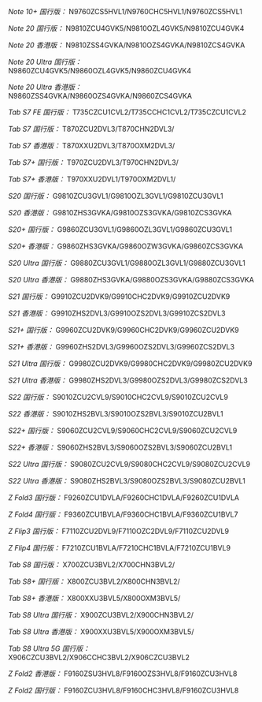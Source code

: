 *Note 10+ 国行版：*
N9760ZCS5HVL1/N9760CHC5HVL1/N9760ZCS5HVL1

*Note 20 国行版：*
N9810ZCU4GVK5/N9810OZL4GVK5/N9810ZCU4GVK4

*Note 20 香港版：*
N9810ZSS4GVKA/N9810OZS4GVKA/N9810ZCS4GVKA

*Note 20 Ultra 国行版：*
N9860ZCU4GVK5/N9860OZL4GVK5/N9860ZCU4GVK4

*Note 20 Ultra 香港版：*
N9860ZSS4GVKA/N9860OZS4GVKA/N9860ZCS4GVKA

*Tab S7 FE 国行版：*
T735CZCU1CVL2/T735CCHC1CVL2/T735CZCU1CVL2

*Tab S7 国行版：*
T870ZCU2DVL3/T870CHN2DVL3/

*Tab S7 香港版：*
T870XXU2DVL3/T870OXM2DVL3/

*Tab S7+ 国行版：*
T970ZCU2DVL3/T970CHN2DVL3/

*Tab S7+ 香港版：*
T970XXU2DVL1/T970OXM2DVL1/

*S20 国行版：*
G9810ZCU3GVL1/G9810OZL3GVL1/G9810ZCU3GVL1

*S20 香港版：*
G9810ZHS3GVKA/G9810OZS3GVKA/G9810ZCS3GVKA

*S20+ 国行版：*
G9860ZCU3GVL1/G9860OZL3GVL1/G9860ZCU3GVL1

*S20+ 香港版：*
G9860ZHS3GVKA/G9860OZW3GVKA/G9860ZCS3GVKA

*S20 Ultra 国行版：*
G9880ZCU3GVL1/G9880OZL3GVL1/G9880ZCU3GVL1

*S20 Ultra 香港版：*
G9880ZHS3GVKA/G9880OZS3GVKA/G9880ZCS3GVKA

*S21 国行版：*
G9910ZCU2DVK9/G9910CHC2DVK9/G9910ZCU2DVK9

*S21 香港版：*
G9910ZHS2DVL3/G9910OZS2DVL3/G9910ZCS2DVL3

*S21+ 国行版：*
G9960ZCU2DVK9/G9960CHC2DVK9/G9960ZCU2DVK9

*S21+ 香港版：*
G9960ZHS2DVL3/G9960OZS2DVL3/G9960ZCS2DVL3

*S21 Ultra 国行版：*
G9980ZCU2DVK9/G9980CHC2DVK9/G9980ZCU2DVK9

*S21 Ultra 香港版：*
G9980ZHS2DVL3/G9980OZS2DVL3/G9980ZCS2DVL3

*S22 国行版：*
S9010ZCU2CVL9/S9010CHC2CVL9/S9010ZCU2CVL9

*S22 香港版：*
S9010ZHS2BVL3/S9010OZS2BVL3/S9010ZCU2BVL1

*S22+ 国行版：*
S9060ZCU2CVL9/S9060CHC2CVL9/S9060ZCU2CVL9

*S22+ 香港版：*
S9060ZHS2BVL3/S9060OZS2BVL3/S9060ZCU2BVL1

*S22 Ultra 国行版：*
S9080ZCU2CVL9/S9080CHC2CVL9/S9080ZCU2CVL9

*S22 Ultra 香港版：*
S9080ZHS2BVL3/S9080OZS2BVL3/S9080ZCU2BVL1

*Z Fold3 国行版：*
F9260ZCU1DVLA/F9260CHC1DVLA/F9260ZCU1DVLA

*Z Fold4 国行版：*
F9360ZCU1BVLA/F9360CHC1BVLA/F9360ZCU1BVL7

*Z Flip3 国行版：*
F7110ZCU2DVL9/F7110OZC2DVL9/F7110ZCU2DVL9

*Z Flip4 国行版：*
F7210ZCU1BVLA/F7210CHC1BVLA/F7210ZCU1BVL9

*Tab S8 国行版：*
X700ZCU3BVL2/X700CHN3BVL2/

*Tab S8+ 国行版：*
X800ZCU3BVL2/X800CHN3BVL2/

*Tab S8+ 香港版：*
X800XXU3BVL5/X800OXM3BVL5/

*Tab S8 Ultra 国行版：*
X900ZCU3BVL2/X900CHN3BVL2/

*Tab S8 Ultra 香港版：*
X900XXU3BVL5/X900OXM3BVL5/

*Tab S8 Ultra 5G 国行版：*
X906CZCU3BVL2/X906CCHC3BVL2/X906CZCU3BVL2

*Z Fold2 香港版：*
F9160ZSU3HVL8/F9160OZS3HVL8/F9160ZCU3HVL8

*Z Fold2 国行版：*
F9160ZCU3HVL8/F9160CHC3HVL8/F9160ZCU3HVL8

